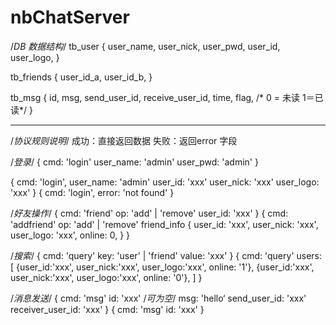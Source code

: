 nbChatServer
============
/*DB 数据结构*/
tb_user {
    user_name,
    user_nick,
    user_pwd,
    user_id,
    user_logo,
}

tb_friends {
    user_id_a,
    user_id_b,
}

tb_msg {
    id,
    msg,
    send_user_id,
    receive_user_id,
    time,
    flag, /* 0 = 未读 1＝已读*/
}


--------
/*协议规则说明*/
成功：直接返回数据
失败：返回error 字段

/*登录*/
{
    cmd: 'login'
    user_name: 'admin'
    user_pwd: 'admin'
}

{
    cmd: 'login',
    user_name: 'admin'
    user_id: 'xxx'
    user_nick: 'xxx'
    user_logo: 'xxx'
}
{
    cmd: 'login',
    error: 'not found'
}

/*好友操作*/
{
    cmd: 'friend'
    op: 'add' | 'remove'
    user_id: 'xxx'
}
{
    cmd: 'addfriend'
    op: 'add' | 'remove'
    friend_info {
        user_id: 'xxx',
        user_nick: 'xxx',
        user_logo: 'xxx',
        online: 0,
    }
}

/*搜索*/
{
    cmd: 'query'
    key: 'user'  | 'friend'
    value: 'xxx' 
}
{
    cmd: 'query'
    users: [
        {user_id:'xxx', user_nick:'xxx', user_logo:'xxx', online: '1'},
        {user_id:'xxx', user_nick:'xxx', user_logo:'xxx', online: '0'},
    ]
}

/*消息发送*/
{
    cmd: 'msg'
    id: 'xxx'   /*可为空*/
    msg: 'hello‘
    send_user_id: 'xxx'
    receiver_user_id: 'xxx'
}
{
    cmd: 'msg'
    id: 'xxx'
}